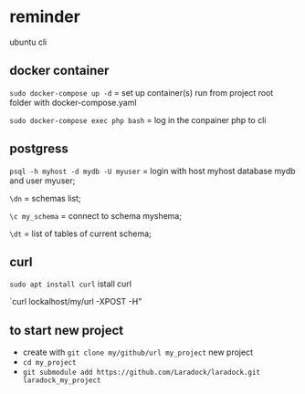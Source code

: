 # reminder

ubuntu cli

docker container
----------------

`sudo docker-compose up -d` = set up container(s) run from project root folder with docker-compose.yaml

`sudo docker-compose exec php bash` = log in the conpainer php to cli

postgress
---------

`psql -h myhost -d mydb -U myuser` = login with host myhost database mydb and user myuser;

`\dn` = schemas list;

`\c my_schema` = connect to schema myshema;

`\dt` = list of tables of current schema;

curl 
----

`sudo apt install curl` istall curl

`curl lockalhost/my/url -XPOST -H"

to start new project
--------------------

- create with ```git clone my/github/url my_project```
new project
- ``` cd my_project ```
- ```git submodule add https://github.com/Laradock/laradock.git laradock_my_project```

